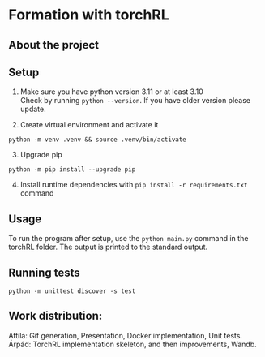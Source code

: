 # Formation with torchRL

## About the project

## Setup
1. Make sure you have python version 3.11 or at least 3.10  
Check by running `python --version`. If you have older version please update.

2. Create virtual environment and activate it
```shell
python -m venv .venv && source .venv/bin/activate
```
3. Upgrade pip
```shell
python -m pip install --upgrade pip
```
4. Install runtime dependencies with `pip install -r requirements.txt` command

## Usage
To run the program after setup, use the `python main.py` command in the torchRL folder. The output is printed to the standard output.

## Running tests
```shell
python -m unittest discover -s test
```

## Work distribution:
Attila: Gif generation, Presentation, Docker implementation, Unit tests.
Árpád: TorchRL implementation skeleton, and then improvements, Wandb.